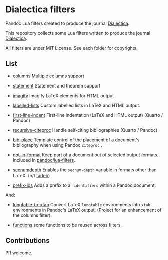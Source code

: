 # Dialectica filters

Pandoc Lua filters created to produce the journal 
[Dialectica][].

This repository collects some Lua filters written to produce 
the journal [Dialectica][].

All filters are under MIT License. See each folder for copyrights.

## List

* [columns] Multiple columns support

* [statement] Statement and theorem support

* [imagify] Imagify LaTeX elements for HTML output

* [labelled-lists] Custom labelled lists in LaTeX and HTML output.

* [first-line-indent] First-line indentation (LaTeX and HTML output) (Quarto / Pandoc)

* [recursive-citeproc] Handle self-citing bibliographies (Quarto / Pandoc)

* [bib-place](bib-place) Template control of the placement of a
document's bibliography when using Pandoc `citeproc` . 

* [not-in-format](not-in-format) Keep part of a document out of selected
output formats. Included in [pandoc/lua-filters](https://github.com/pandoc/lua-filters).

* [secnumdepth](secnumdepth) Enables the `secnum-depth` variable
   in formats other than LaTeX. (h/t [tarleb](https://github.com/jgm/pandoc/issues/6459#issuecomment-1112189237))

* [prefix-ids](prefix-ids) Adds a prefix to all `identifiers` within a 
   Pandoc document.

And:

* [longtable-to-xtab](longtable-to-xtab) Convert LaTeX
`longtable` environments into `xtab` environments in Pandoc's LaTeX
output. (Project for an enhancement of the columns filter).

* [functions](functions) some functions to be reused across filters.

## Contributions

PR welcome. 


[Dialectica]: https://dialectica.philosophie.ch
[statement]: https://github.com/dialoa/statement
[columns]: https://github.com/dialoa/columns
[imagify]: https://github.com/dialoa/imagify
[labelled-lists]: https://github.com/dialoa/labelled-lists
[first-line-indent]: https://github.com/dialoa/first-line-indent
[recursive-citeproc]: https://github.com/dialoa/recursive-citeproc
